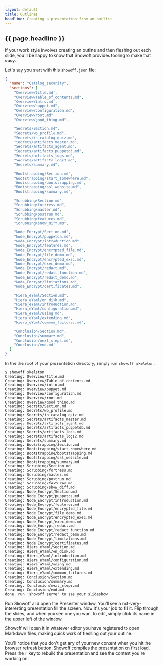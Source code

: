 ```yaml
---
layout: default
title: Outlines
headline: Creating a presentation from an outline
---
```


## {{ page.headline }}

If your work style involves creating an outline and then fleshing out each
slide, you'll be happy to know that Showoff provides tooling to make that easy.

Let's say you start with this `showoff.json` file:

```json
{
  "name": "Catalog_security",
  "sections": [
    "Overview/title.md",
    "Overview/Table_of_contents.md",
    "Overview/intro.md",
    "Overview/puppet.md",
    "Overview/configuration.md",
    "Overview/root.md",
    "Overview/good_thing.md",

    "Secrets/Section.md",
    "Secrets/wp_profile.md",
    "Secrets/in_catalog_quiz.md",
    "Secrets/artifacts_master.md",
    "Secrets/artifacts_agent.md",
    "Secrets/artifacts_puppetdb.md",
    "Secrets/artifacts_logs.md",
    "Secrets/artifacts_logs2.md",
    "Secrets/summary.md",

    "Bootstrapping/Section.md",
    "Bootstrapping/start_somewhere.md",
    "Bootstrapping/bootstrapping.md",
    "Bootstrapping/ssl_website.md",
    "Bootstrapping/summary.md",

    "Scrubbing/Section.md",
    "Scrubbing/fortress.md",
    "Scrubbing/master.md",
    "Scrubbing/postrun.md",
    "Scrubbing/features.md",
    "Scrubbing/show_diff.md",

    "Node_Encrypt/Section.md",
    "Node_Encrypt/puppetca.md",
    "Node_Encrypt/introduction.md",
    "Node_Encrypt/features.md",
    "Node_Encrypt/encrypted_file.md",
    "Node_Encrypt/file_demo.md",
    "Node_Encrypt/encrypted_exec.md",
    "Node_Encrypt/exec_demo.md",
    "Node_Encrypt/redact.md",
    "Node_Encrypt/redact_function.md",
    "Node_Encrypt/redact_demo.md",
    "Node_Encrypt/limitations.md",
    "Node_Encrypt/certificates.md",

    "Hiera_eYaml/Section.md",
    "Hiera_eYaml/on_disk.md",
    "Hiera_eYaml/introduction.md",
    "Hiera_eYaml/configuration.md",
    "Hiera_eYaml/using.md",
    "Hiera_eYaml/extending.md",
    "Hiera_eYaml/common_failures.md",

    "Conclusion/Section.md",
    "Conclusion/summary.md",
    "Conclusion/next_steps.md",
    "Conclusion/end.md"
  ]
}
```

In the the root of your presentation directory, simply run `showoff skeleton`:

    $ showoff skeleton
    Creating: Overview/title.md
    Creating: Overview/Table_of_contents.md
    Creating: Overview/intro.md
    Creating: Overview/puppet.md
    Creating: Overview/configuration.md
    Creating: Overview/root.md
    Creating: Overview/good_thing.md
    Creating: Secrets/Section.md
    Creating: Secrets/wp_profile.md
    Creating: Secrets/in_catalog_quiz.md
    Creating: Secrets/artifacts_master.md
    Creating: Secrets/artifacts_agent.md
    Creating: Secrets/artifacts_puppetdb.md
    Creating: Secrets/artifacts_logs.md
    Creating: Secrets/artifacts_logs2.md
    Creating: Secrets/summary.md
    Creating: Bootstrapping/Section.md
    Creating: Bootstrapping/start_somewhere.md
    Creating: Bootstrapping/bootstrapping.md
    Creating: Bootstrapping/ssl_website.md
    Creating: Bootstrapping/summary.md
    Creating: Scrubbing/Section.md
    Creating: Scrubbing/fortress.md
    Creating: Scrubbing/master.md
    Creating: Scrubbing/postrun.md
    Creating: Scrubbing/features.md
    Creating: Scrubbing/show_diff.md
    Creating: Node_Encrypt/Section.md
    Creating: Node_Encrypt/puppetca.md
    Creating: Node_Encrypt/introduction.md
    Creating: Node_Encrypt/features.md
    Creating: Node_Encrypt/encrypted_file.md
    Creating: Node_Encrypt/file_demo.md
    Creating: Node_Encrypt/encrypted_exec.md
    Creating: Node_Encrypt/exec_demo.md
    Creating: Node_Encrypt/redact.md
    Creating: Node_Encrypt/redact_function.md
    Creating: Node_Encrypt/redact_demo.md
    Creating: Node_Encrypt/limitations.md
    Creating: Node_Encrypt/certificates.md
    Creating: Hiera_eYaml/Section.md
    Creating: Hiera_eYaml/on_disk.md
    Creating: Hiera_eYaml/introduction.md
    Creating: Hiera_eYaml/configuration.md
    Creating: Hiera_eYaml/using.md
    Creating: Hiera_eYaml/extending.md
    Creating: Hiera_eYaml/common_failures.md
    Creating: Conclusion/Section.md
    Creating: Conclusion/summary.md
    Creating: Conclusion/next_steps.md
    Creating: Conclusion/end.md
    done. run 'showoff serve' to see your slideshow

Run Showoff and open the Presenter window. You'll see a not-very-interesting
presentation fill the screen. Now it's your job to fill it. Flip through the
slides, and when you see one you want to edit, simply click its name in the
upper left of the window.

Showoff will open it in whatever editor you have registered to open Markdown
files, making quick work of fleshing out your outline.

You'll notice that you don't get any of your new content when you hit the
browser refresh button. Showoff compiles the presentation on first load. Press
the `r` key to rebuild the presentation and see the content you're working on.


